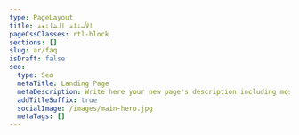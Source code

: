 ```yaml
---
type: PageLayout
title: الأسئلة الشائعة
pageCssClasses: rtl-block 
sections: []
slug: ar/faq
isDraft: false
seo:
  type: Seo
  metaTitle: Landing Page
  metaDescription: Write here your new page's description including most relevant keywords.
  addTitleSuffix: true
  socialImage: /images/main-hero.jpg
  metaTags: []
---
```

